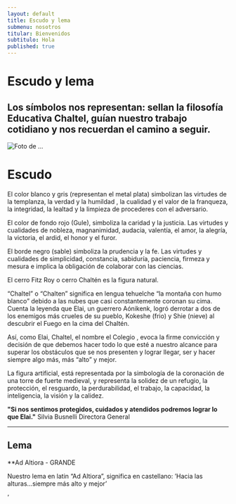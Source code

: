 ```yaml
---
layout: default
title: Escudo y lema
submenu: nosotros
titular: Bienvenidos
subtitulo: Hola
published: true
---
```


# Escudo y lema
 
## Los símbolos nos representan:  sellan la filosofía Educativa Chaltel, guían nuestro trabajo cotidiano y nos recuerdan el camino a seguir.
  
![Foto de ...](http://placeimg.com/720/300/people)

# Escudo
El color blanco y gris (representan el metal plata) simbolizan las virtudes de la templanza, la verdad y la humildad , la cualidad y el valor de la franqueza, la integridad, la lealtad y la limpieza de procederes con el adversario. 

El color de fondo rojo (Gule), simboliza la caridad y la justicia. Las virtudes y cualidades de nobleza, magnanimidad, audacia, valentía, el amor, la alegría, la victoria, el ardid, el honor y el furor.

El borde negro (sable) simboliza  la prudencia y la fe.  Las virtudes y cualidades de simplicidad, constancia, sabiduría, paciencia, firmeza y mesura e implica la obligación de colaborar con las ciencias.

El cerro Fitz Roy o cerro Chaltén es la figura natural.  

“Chaltel” o “Chalten” significa en lengua  tehuelche  “la montaña con humo blanco” debido a las nubes que casi constantemente coronan su cima. Cuenta la leyenda que  Elai, un guerrero  Aónikenk,  logró derrotar a dos de los  enemigos  más crueles de su pueblo, Kokeshe (frio) y Shie (nieve) al descubrir el Fuego en la cima del Chaltén.

Así, como Elai,  Chaltel, el nombre el Colegio , evoca la firme convicción y decisión de que debemos hacer todo lo que esté a nuestro alcance para superar los obstáculos que se nos presenten y lograr llegar, ser y hacer siempre algo más, más “alto” y mejor. 

La figura artificial, está representada por la simbología de la coronación de una torre de  fuerte medieval, y representa la solidez de un refugio, la protección, el resguardo, la perdurabilidad, el trabajo, la capacidad, la inteligencia, la visión y la calidez. 

**"Si nos sentimos protegidos, cuidados y atendidos podremos lograr lo que Elai."** Silvia Busnelli
Directora General

---
## Lema

**Ad Altiora - GRANDE

Nuestro lema en latin “Ad Altiora”,  significa en castellano: ’Hacia las alturas…siempre más alto y mejor’


’